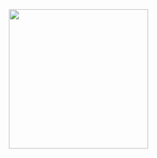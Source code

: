 <div align="center">
  <img height="250px" src="https://github-readme-stats.vercel.app/api?username=samuelportodossantos&show_icons=true&theme=radical">
</div>


